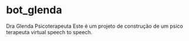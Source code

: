 # bot_glenda
Dra Glenda Psicoterapeuta
Este é um projeto de construção de um psico terapeuta virtual speech to speech.
